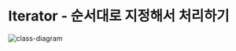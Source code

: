# Iterator - 순서대로 지정해서 처리하기
![class-diagram](http://www.plantuml.com/plantuml/proxy?src=https://raw.githubusercontent.com/hanbee1005/basic-design-pattern/main/resources/puml/chapter01.puml)